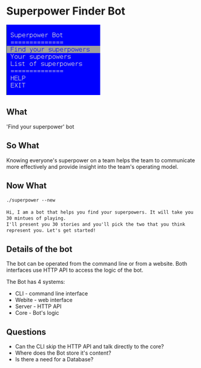 # Superpower Finder Bot

![image of the main screen](superpower.png)

## What
'Find your superpower' bot

## So What
Knowing everyone's superpower on a team helps the team to communicate more effectively and provide insight into the team's operating model.

## Now What
```
./superpower --new

Hi, I am a bot that helps you find your superpowers. It will take you 30 mintues of playing.
I'll present you 30 stories and you'll pick the two that you think represent you. Let's get started!
```

## Details of the bot
The bot can be operated from the command line or from a website. Both interfaces use HTTP API to access the logic of the bot.

The Bot has 4 systems:
* CLI - command line interface
* Webite - web interface
* Server - HTTP API
* Core - Bot's logic

## Questions
* Can the CLI skip the HTTP API and talk directly to the core?
* Where does the Bot store it's content?
* Is there a need for a Database?
